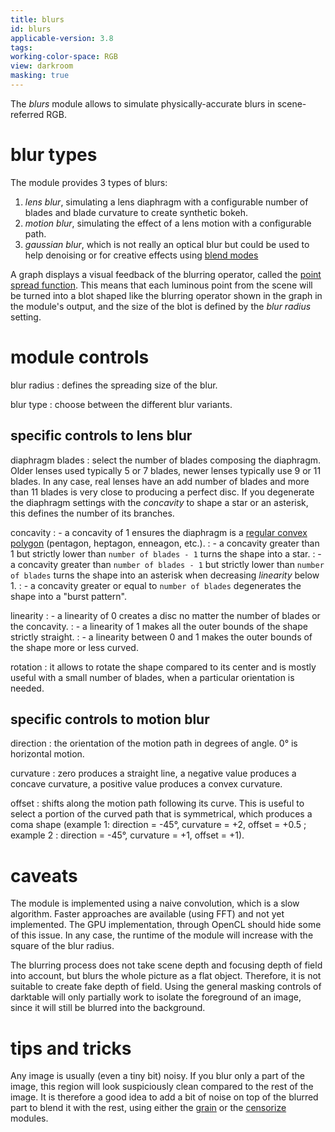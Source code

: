 ```yaml
---
title: blurs
id: blurs
applicable-version: 3.8
tags:
working-color-space: RGB
view: darkroom
masking: true
---
```


The _blurs_ module allows to simulate physically-accurate blurs in scene-referred RGB.

# blur types

The module provides 3 types of blurs:

1. _lens blur_, simulating a lens diaphragm with a configurable number of blades and blade curvature to create synthetic bokeh.
2. _motion blur_, simulating the effect of a lens motion with a configurable path.
3. _gaussian blur_, which is not really an optical blur but could be used to help denoising or for creative effects using [blend modes](../../darkroom/masking-and-blending/blend-modes.md)

A graph displays a visual feedback of the blurring operator, called the [point spread function](https://en.wikipedia.org/wiki/Point_spread_function). This means that each luminous point from the scene will be turned into a blot shaped like the blurring operator shown in the graph in the module's output, and the size of the blot is defined by the _blur radius_ setting.

# module controls

blur radius
: defines the spreading size of the blur.

blur type
: choose between the different blur variants.

## specific controls to lens blur

diaphragm blades
: select the number of blades composing the diaphragm. Older lenses used typically 5 or 7 blades, newer lenses typically use 9 or 11 blades. In any case, real lenses have an add number of blades and more than 11 blades is very close to producing a perfect disc. If you degenerate the diaphragm settings with the _concavity_ to shape a star or an asterisk, this defines the number of its branches.

concavity
: - a concavity of 1 ensures the diaphragm is a [regular convex polygon](https://en.wikipedia.org/wiki/Regular_polygon#Regular_convex_polygons) (pentagon, heptagon, enneagon, etc.).
: - a concavity greater than 1 but strictly lower than `number of blades - 1` turns the shape into a star.
: - a concavity greater than `number of blades - 1` but strictly lower than `number of blades` turns the shape into an asterisk when decreasing _linearity_ below 1.
: - a concavity greater or equal to `number of blades` degenerates the shape into a "burst pattern".

linearity
: - a linearity of 0 creates a disc no matter the number of blades or the concavity.
: - a linearity of 1 makes all the outer bounds of the shape strictly straight.
: - a linearity between 0 and 1 makes the outer bounds of the shape more or less curved.

rotation
: it allows to rotate the shape compared to its center and is mostly useful with a small number of blades, when a particular orientation is needed.

## specific controls to motion blur

direction
: the orientation of the motion path in degrees of angle. 0° is horizontal motion.

curvature
: zero produces a straight line, a negative value produces a concave curvature, a positive value produces a convex curvature.

offset
: shifts along the motion path following its curve. This is useful to select a portion of the curved path that is symmetrical, which produces a coma shape (example 1: direction = -45°, curvature = +2, offset = +0.5 ; example 2 : direction = -45°, curvature = +1, offset = +1).


# caveats

The module is implemented using a naive convolution, which is a slow algorithm. Faster approaches are available (using FFT) and not yet implemented. The GPU implementation, through OpenCL should hide some of this issue. In any case, the runtime of the module will increase with the square of the blur radius.

The blurring process does not take scene depth and focusing depth of field into account, but blurs the whole picture as a flat object. Therefore, it is not suitable to create fake depth of field. Using the general masking controls of darktable will only partially work to isolate the foreground of an image, since it will still be blurred into the background.

# tips and tricks

Any image is usually (even a tiny bit) noisy. If you blur only a part of the image, this region will look suspiciously clean compared to the rest of the image. It is therefore a good idea to add a bit of noise on top of the blurred part to blend it with the rest, using either the [grain](grain.md) or the [censorize](censorize.md) modules.
